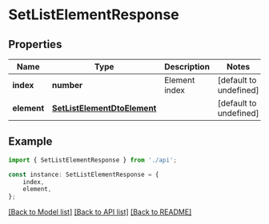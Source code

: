 # SetListElementResponse


## Properties

Name | Type | Description | Notes
------------ | ------------- | ------------- | -------------
**index** | **number** | Element index | [default to undefined]
**element** | [**SetListElementDtoElement**](SetListElementDtoElement.md) |  | [default to undefined]

## Example

```typescript
import { SetListElementResponse } from './api';

const instance: SetListElementResponse = {
    index,
    element,
};
```

[[Back to Model list]](../README.md#documentation-for-models) [[Back to API list]](../README.md#documentation-for-api-endpoints) [[Back to README]](../README.md)
